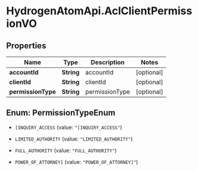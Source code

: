 # HydrogenAtomApi.AclClientPermissionVO

## Properties
Name | Type | Description | Notes
------------ | ------------- | ------------- | -------------
**accountId** | **String** | accountId | [optional] 
**clientId** | **String** | clientId | [optional] 
**permissionType** | **String** | permissionType | [optional] 


<a name="PermissionTypeEnum"></a>
## Enum: PermissionTypeEnum


* `[INQUIRY_ACCESS` (value: `"[INQUIRY_ACCESS"`)

* `LIMITED_AUTHORITY` (value: `"LIMITED_AUTHORITY"`)

* `FULL_AUTHORITY` (value: `"FULL_AUTHORITY"`)

* `POWER_OF_ATTORNEY]` (value: `"POWER_OF_ATTORNEY]"`)




